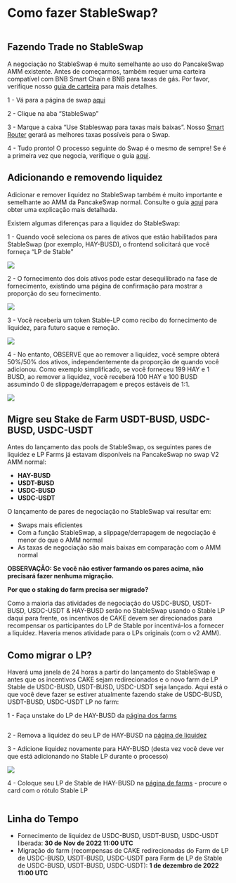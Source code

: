 # Como fazer StableSwap?

<figure><img src="../../.gitbook/assets/how-to-stableswap.png" alt=""><figcaption></figcaption></figure>

## Fazendo Trade no StableSwap&#x20;

A negociação no StableSwap é muito semelhante ao uso do PancakeSwap AMM existente. Antes de começarmos, também requer uma carteira compatível com BNB Smart Chain e BNB para taxas de gás. Por favor, verifique nosso [guia de carteira](https://docs.pancakeswap.finance/v/portuguese-brazilian/get-started/wallet-guide) para mais detalhes.&#x20;

1 - Vá para a página de swap [aqui](https://pancakeswap.finance/swap#/swap)&#x20;

2 - Clique na aba “StableSwap”

3 - Marque a caixa “Use Stableswap para taxas mais baixas”. Nosso [Smart Router](../pancakeswap-exchange/smart-router/) gerará as melhores taxas possíveis para o Swap.

4 - Tudo pronto! O processo seguinte do Swap é o mesmo de sempre! Se é a primeira vez que negocia, verifique o guia [aqui](../pancakeswap-exchange/trade-guide.md).

## Adicionando e removendo liquidez

Adicionar e remover liquidez no StableSwap também é muito importante e semelhante ao AMM da PancakeSwap normal. Consulte o guia [aqui](https://docs.pancakeswap.finance/v/portuguese-brazilian/produtos/pancakeswap-exchange/liquidity-guide) para obter uma explicação mais detalhada.&#x20;

Existem algumas diferenças para a liquidez do StableSwap:&#x20;

1 - Quando você seleciona os pares de ativos que estão habilitados para StableSwap (por exemplo, HAY-BUSD), o frontend solicitará que você forneça “LP de Stable”

![](<../../.gitbook/assets/image (7) (1).png>)

2 - O fornecimento dos dois ativos pode estar desequilibrado na fase de fornecimento, existindo uma página de confirmação para mostrar a proporção do seu fornecimento.

![](<../../.gitbook/assets/image (10) (4).png>)

3 - Você receberia um token Stable-LP como recibo do fornecimento de liquidez, para futuro saque e remoção.

![](<../../.gitbook/assets/image (6) (3).png>)

4 - No entanto, OBSERVE que ao remover a liquidez, você sempre obterá 50%/50% dos ativos, independentemente da proporção de quando você adicionou. Como exemplo simplificado, se você forneceu 199 HAY e 1 BUSD, ao remover a liquidez, você receberá 100 HAY e 100 BUSD assumindo 0 de slippage/derrapagem e preços estáveis de 1:1.

![](<../../.gitbook/assets/image (3) (4).png>)

## Migre seu Stake de Farm USDT-BUSD, USDC-BUSD, USDC-USDT&#x20;

Antes do lançamento das pools de StableSwap, os seguintes pares de liquidez e LP Farms já estavam disponíveis na PancakeSwap no swap V2 AMM normal:

* **HAY-BUSD**&#x20;
* **USDT-BUSD**&#x20;
* **USDC-BUSD**&#x20;
* **USDC-USDT**

O lançamento de pares de negociação no StableSwap vai resultar em:

* Swaps mais eficientes
* Com a função StableSwap, a slippage/derrapagem de negociação é menor do que o AMM normal
* As taxas de negociação são mais baixas em comparação com o AMM normal&#x20;

**OBSERVAÇÃO: Se você não estiver farmando os pares acima, não precisará fazer nenhuma migração.**&#x20;

**Por que o staking do farm precisa ser migrado?**&#x20;

Como a maioria das atividades de negociação do USDC-BUSD, USDT-BUSD, USDC-USDT & HAY-BUSD serão no StableSwap usando o Stable LP daqui para frente, os incentivos de CAKE devem ser direcionados para recompensar os participantes do LP de Stable por incentivá-los a fornecer a liquidez. Haveria menos atividade para o LPs originais (com o v2 AMM).

## Como migrar o LP?

Haverá uma janela de 24 horas a partir do lançamento do StableSwap e antes que os incentivos CAKE sejam redirecionados e o novo farm de LP Stable de USDC-BUSD, USDT-BUSD, USDC-USDT seja lançado. Aqui está o que você deve fazer se estiver atualmente fazendo stake de USDC-BUSD, USDT-BUSD, USDC-USDT LP no farm:&#x20;

1 - Faça unstake do LP de HAY-BUSD da [página dos farms](https://pancakeswap.finance/farms)

<figure><img src="../../.gitbook/assets/Screenshot 2022-09-21 at 7.27.18 PM.png" alt=""><figcaption></figcaption></figure>

2 - Remova a liquidez do seu LP de HAY-BUSD na [página de liquidez](https://pancakeswap.finance/liquidity)&#x20;

3 - Adicione liquidez novamente para HAY-BUSD (desta vez você deve ver que está adicionando no Stable LP durante o processo)

![](<../../.gitbook/assets/image (2) (5).png>)

4 - Coloque seu LP de Stable de HAY-BUSD na [página de farms](https://pancakeswap.finance/farms) - procure o card com o rótulo Stable LP

<figure><img src="../../.gitbook/assets/Screenshot 2022-09-21 at 7.48.09 PM.png" alt=""><figcaption></figcaption></figure>

## Linha do Tempo <a href="#timeline" id="timeline"></a>

* Fornecimento de liquidez de USDC-BUSD, USDT-BUSD, USDC-USDT liberada: **30 de** **Nov de 2022 11:00 UTC**
* Migração do farm (recompensas de CAKE redirecionadas do Farm de LP de USDC-BUSD, USDT-BUSD, USDC-USDT para Farm de LP de Stable de USDC-BUSD, USDT-BUSD, USDC-USDT): **1 de dezembro de 2022 11:00 UTC**

